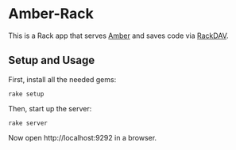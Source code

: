 # Amber-Rack

This is a Rack app that serves [Amber](http://amber-project.org/) and
saves code via [RackDAV](https://github.com/georgi/rack_dav).


## Setup and Usage

First, install all the needed gems:

    rake setup

Then, start up the server:

    rake server

Now open http://localhost:9292 in a browser.
